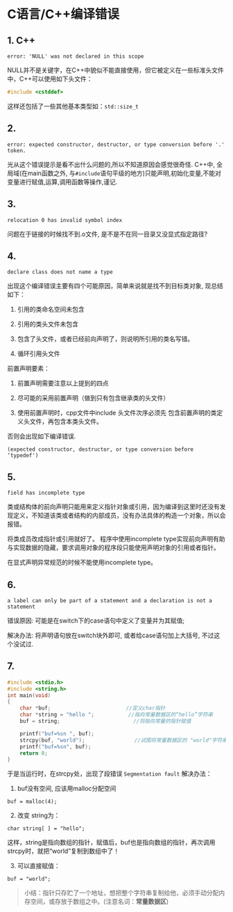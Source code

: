 # C语言/C++编译错误

## 1. C++

```
error: 'NULL' was not declared in this scope
```
NULL并不是关键字，在C++中貌似不能直接使用，但它被定义在一些标准头文件中，C++可以使用如下头文件：

```c
#include <cstddef>
```

这样还包括了一些其他基本类型如：`std::size_t`

## 2.

```
error: expected constructor, destructor, or type conversion before '.' token.
```

光从这个错误提示是看不出什么问题的,所以不知道原因会感觉很奇怪. C++中, 全局域(在main函数之外, 与`#include`语句平级的地方)只能声明,初始化变量,不能对变量进行赋值,运算,调用函数等操作,谨记.

## 3.

```
relocation 0 has invalid symbol index
```

问题在于链接的时候找不到.o文件, 是不是不在同一目录又没显式指定路径?

## 4.

```
declare class does not name a type
```

出现这个编译错误主要有四个可能原因，简单来说就是找不到目标类对象, 现总结如下：

1. 引用的类命名空间未包含

2. 引用的类头文件未包含

3. 包含了头文件，或者已经前向声明了，则说明所引用的类名写错。

4. 循环引用头文件

前置声明要素：

1. 前置声明需要注意以上提到的四点

2. 尽可能的采用前置声明（做到只有包含继承类的头文件）

3. 使用前置声明时，cpp文件中include 头文件次序必须先 包含前置声明的类定义头文件，再包含本类头文件。

否则会出现如下编译错误.

```
(expected constructor, destructor, or type conversion before ‘typedef')
```

## 5.

```
field has incomplete type
```

类或结构体的前向声明只能用来定义指针对象或引用，因为编译到这里时还没有发现定义，不知道该类或者结构的内部成员，没有办法具体的构造一个对象，所以会报错。

将类成员改成指针或引用就好了。 程序中使用incomplete type实现前向声明有助与实现数据的隐藏，要求调用对象的程序段只能使用声明对象的引用或者指针。

在显式声明异常规范的时候不能使用incomplete type。

## 6.

```
a label can only be part of a statement and a declaration is not a statement
```

错误原因: 可能是在switch下的case语句中定义了变量并为其赋值;

解决办法: 将声明语句放在switch块外即可, 或者给case语句加上大括号, 不过这个没试过.

## 7. 

```c
#include <stdio.h> 
#include <string.h> 
int main(void) 
{ 
    char *buf; 　　　　　　　　　　　　　　//定义char指针
    char *string = "hello "; 　　　　　　//指向常量数据区的“hello”字符串
    buf = string; 　　　　　　　　　　　　　 //将指向常量的指针赋值

    printf("buf=%sn ", buf); 
    strcpy(buf, "world"); 　　　　　　　　　//试图将常量数据区的 "world"字符串拷贝给指向常量数据区的buf
    printf("buf=%sn", buf);
    return 0;
}
```

于是当运行时，在strcpy处，出现了段错误 `Segmentation fault`
解决办法：

1. buf没有空间, 应该用malloc分配空间

```
buf = malloc(4);
```

2. 改变 string为：

```
char string[ ] = "hello";
```

这样，string是指向数组的指针，赋值后，buf也是指向数组的指针，再次调用strcpy时，就把“world”复制到数组中了！

3. 可以直接赋值：

```
buf = "world";
```

> 小结：指针只存贮了一个地址，想把整个字符串复制给他，必须手动分配内存空间，或存放于数组之中。(注意名词：**常量数据区**)